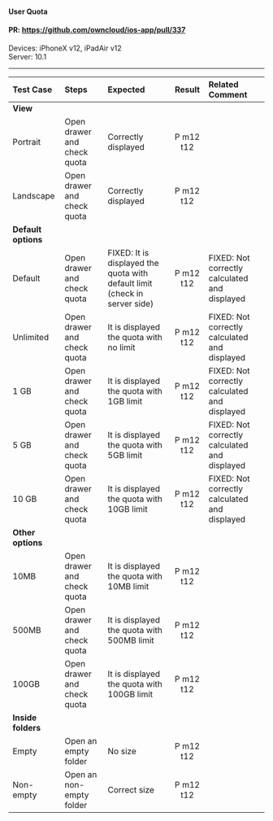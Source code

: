 #### User Quota

#### PR: https://github.com/owncloud/ios-app/pull/337

Devices: iPhoneX v12, iPadAir v12<br>
Server: 10.1<br>


---

 
 
| Test Case | Steps | Expected | Result | Related Comment |
| :-------- | :---- | :------- | :----: | :------------------------- |
|**View**||||
| Portrait | Open drawer and check quota | Correctly displayed | P m12 t12 |  |
| Landscape | Open drawer and check quota | Correctly displayed | P m12 t12 |  |
|**Default options**||||
| Default | Open drawer and check quota | FIXED: It is displayed the quota with default limit (check in server side) | P m12 t12| FIXED: Not correctly calculated and displayed |
| Unlimited | Open drawer and check quota | It is displayed the quota with no limit | P m12  t12| FIXED: Not correctly calculated and displayed |
| 1 GB | Open drawer and check quota | It is displayed the quota with 1GB limit | P m12 t12| FIXED: Not correctly calculated and displayed |
| 5 GB | Open drawer and check quota | It is displayed the quota with 5GB limit | P m12 t12| FIXED: Not correctly calculated and displayed |
| 10 GB | Open drawer and check quota | It is displayed the quota with 10GB limit |  P m12 t12| FIXED: Not correctly calculated and displayed  |
|**Other options**||||
| 10MB | Open drawer and check quota | It is displayed the quota with 10MB limit | P m12 t12|  |
| 500MB | Open drawer and check quota | It is displayed the quota with 500MB limit | P m12 t12|  |
| 100GB | Open drawer and check quota | It is displayed the quota with 100GB limit | P m12 t12|  |
|**Inside folders**||||
| Empty | Open an empty folder | No size | P m12 t12 |  |
| Non-empty | Open an non-empty folder | Correct size | P m12 t12|  |
